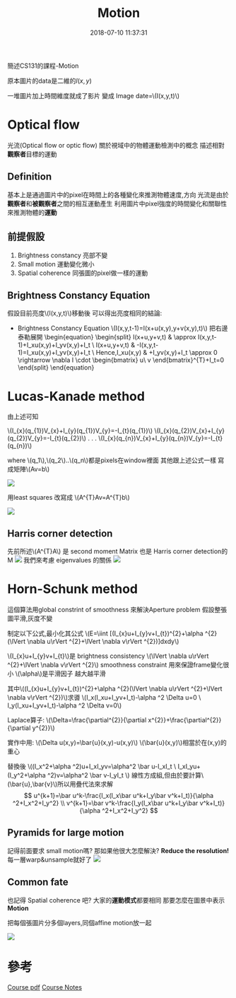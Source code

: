 ﻿---
title: Motion
tags:
  - CS131
categories:
  - Computer Vision
mathjax: true
date: 2018-07-10 11:37:31
---

簡述CS131的課程-Motion

原本圖片的data是二維的$I(x,y)$

一堆圖片加上時間維度就成了影片
變成 Image date=\\(I(x,y,t)\\)

<!--more-->

# Optical flow

光流(Optical flow or optic flow)
關於視域中的物體運動檢測中的概念
描述相對**觀察者**目標的運動
## Definition

基本上是通過圖片中的pixel在時間上的各種變化來推測物體速度,方向
光流是由於**觀察者**和**被觀察者**之間的相互運動產生
利用圖片中pixel強度的時間變化和關聯性來推測物體的**運動**

## 前提假設
1. Brightness constancy 亮部不變
2. Small motion 運動變化微小
3. Spatial coherence 同張圖的pixel做一樣的運動

## Brightness	Constancy	Equation
假設目前亮度\\(I(x,y,t)\\)移動後 可以得出亮度相同的結論:
* Brightness	Constancy	Equation
	\\(I(x,y,t-1)=I(x+u(x,y),y+v(x,y),t)\\)
	把右邊泰勒展開
	\begin{equation} 
	\begin{split}
	I(x+u,y+v,t) & \approx I(x,y,t-1)+I_xu(x,y)+I_yv(x,y)+I_t \\
	I(x+u,y+v,t) & -I(x,y,t-1)=I_xu(x,y)+I_yv(x,y)+I_t \\
	Hence,I_xu(x,y) & +I_yv(x,y)+I_t \approx 0 \rightarrow \nabla I \cdot \begin{bmatrix}
	u\\
	v
	\end{bmatrix}^{T}+I_t=0
	\end{split}
	\end{equation}
	
# Lucas-Kanade method
由上述可知

\\(I_{x}(q_{1})V_{x}+I_{y}(q_{1})V_{y}=-I_{t}(q_{1})\\)
\\(I_{x}(q_{2})V_{x}+I_{y}(q_{2})V_{y}=-I_{t}(q_{2})\\)
.
.
.
\\(I_{x}(q_{n})V_{x}+I_{y}(q_{n})V_{y}=-I_{t}(q_{n})\\)

where \\(q_1\\),\\(q_2\\)..\\(q_n\\)都是pixels在window裡面 其他跟上述公式一樣
寫成矩陣\\(Av=b\\)

![](https://wikimedia.org/api/rest_v1/media/math/render/svg/4dba1d119546e8fe15ad701c99d0e32595f9a6c8)

用least squares 改寫成
\\(A^{T}Av=A^{T}b\\)

![](https://i.imgur.com/8N5MvU4.jpg)

## Harris corner detection
先前所述\\(A^{T}A\\) 是 second moment Matrix 也是 Harris corner detection的 M
![](https://i.imgur.com/omXgypM.png)
我們來考慮 eigenvalues 的關係
![](https://i.imgur.com/wvFk4i7.jpg)

# Horn-Schunk method
這個算法用global constrint of smoothness 來解決Aperture problem
假設整張圖平滑,灰度不變

制定以下公式,最小化其公式
\\(E=\iint [(I_{x}u+I_{y}v+I_{t})^{2}+\alpha ^{2}(\lVert \nabla u\rVert ^{2}+\lVert \nabla v\rVert ^{2})]dxdy\\)

\\(I_{x}u+I_{y}v+I_{t}\\)是	brightness consistency
\\(\lVert \nabla u\rVert ^{2}+\lVert \nabla v\rVert ^{2}\\) smoothness constraint 用來保證frame變化很小
\\(\alpha\\)是平滑因子 越大越平滑

其中\\((I_{x}u+I_{y}v+I_{t})^{2}+\alpha ^{2}(\lVert \nabla u\rVert ^{2}+\lVert \nabla v\rVert ^{2})\\)求噵
\\(I_x(I_xu+I_yv+I_t)-\alpha ^2 \Delta u=0 \\
I_y(I_xu+I_yv+I_t)-\alpha ^2 \Delta v=0\\)

Laplace算子:
\\(\Delta=\frac{\partial^{2}}{\partial x^{2}}+\frac{\partial^{2}}{\partial y^{2}}\\)

實作中用:
\\(\Delta u(x,y)=\bar{u}(x,y)-u(x,y)\\)
\\(\bar{u}(x,y)\\)相當於在(x,y)的重心

替換後
\\((I_x^2+\alpha ^2)u+I_xI_yv=\alpha^2 \bar u-I_xI_t \\
I_xI_yu+(I_y^2+\alpha ^2)v=\alpha^2 \bar v-I_yI_t \\)
線性方成組,但由於要計算\\(\bar{u},\bar{v}\\)所以用疊代法來求解
$$
u^{k+1}=\bar u^k-\frac{I_x(I_x\bar u^k+I_y\bar v^k+I_t)}{\alpha ^2+I_x^2+I_y^2} \\
v^{k+1}=\bar v^k-\frac{I_y(I_x\bar u^k+I_y\bar v^k+I_t)}{\alpha ^2+I_x^2+I_y^2}
$$

## Pyramids	for	large motion

記得前面要求 small motion嗎?
那如果他很大怎麼解決?
**Reduce the resolution!**
每一層warp&unsample就好了
![](https://i.imgur.com/UnNygbA.jpg)

## Common fate
也記得 Spatial	coherence 吧?
大家的**運動模式**都要相同
那要怎麼在圖景中表示**Motion**

把每個張圖片分多個layers,同個affine motion放一起

![](https://slideplayer.com/13284810/79/images/42/How+do+we+estimate+the+layers.jpg)

# 參考
[Course pdf](http://vision.stanford.edu/teaching/cs131_fall1718/files/17_motion.pdf)
[Course Notes](http://vision.stanford.edu/teaching/cs131_fall1718/files/17_notes.pdf)